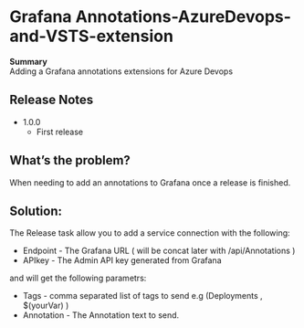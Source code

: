 # Grafana Annotations-AzureDevops-and-VSTS-extension

**Summary**  
Adding a Grafana annotations extensions for Azure Devops

## Release Notes
* 1.0.0
    * First release

## What’s the problem?
When needing to add an annotations to Grafana once a release is finished. 

## Solution:
The Release task allow you to add a service connection with the following:
* Endpoint - The Grafana URL ( will be concat later with /api/Annotations )
* APIkey - The Admin API key generated from Grafana

and will get the following parametrs:
* Tags - comma separated list of tags to send e.g (Deployments , $(yourVar) )
* Annotation - The Annotation text to send.
